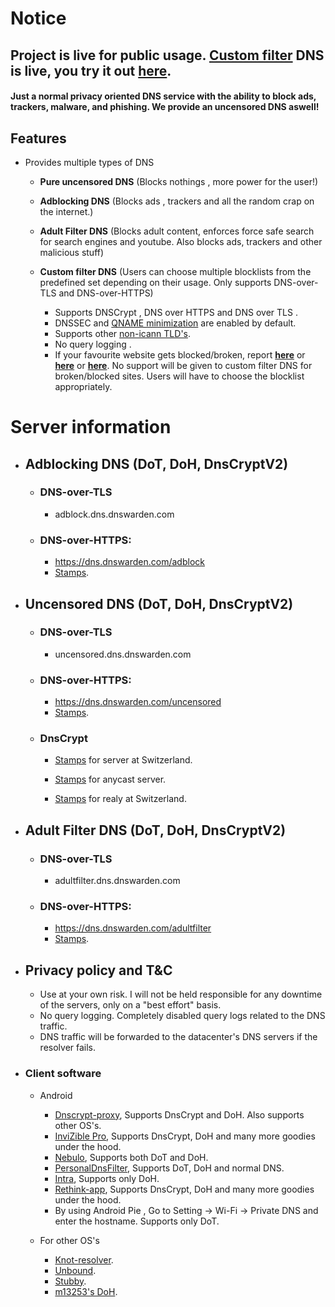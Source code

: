 # Notice

## Project is live for public usage. [Custom filter](https://dnswarden.com/customfilter.html) DNS is live, you try it out [here](https://dnswarden.com/customfilter.html).




#### Just a normal privacy oriented DNS service with the ability to block ads, trackers, malware, and phishing. We provide an uncensored DNS aswell! 



## Features

* Provides multiple types of DNS 
  * **Pure uncensored DNS** (Blocks nothings , more power for the user!)
  * **Adblocking DNS** (Blocks ads , trackers and all the random crap on the internet.)
  * **Adult Filter DNS** (Blocks adult content, enforces force safe search for search engines and youtube. Also blocks ads, trackers and other malicious stuff)
  * **Custom filter DNS** (Users can choose multiple blocklists from the predefined set depending on their usage. Only supports DNS-over-TLS and DNS-over-HTTPS)
  

    * Supports DNSCrypt , DNS over HTTPS and DNS over TLS .
    * DNSSEC and [QNAME minimization](https://tools.ietf.org/html/rfc7816) are enabled by default.
    * Supports other [non-icann TLD's](https://github.com/bhanupratapys/dnswarden/issues/7#issuecomment-548266343).
    * No query logging .
    * If your favourite website gets blocked/broken, report **[ here](https://github.com/dnswarden/blocklist-staging)** or **[ here](https://t.me/dnswarden)** or **[ here](mailto:dns-support@dnswarden.com)**. No support will be given to custom filter DNS for broken/blocked sites. Users will have to choose the blocklist appropriately. 
    
    
 # Server information
 
* ## Adblocking DNS (DoT, DoH, DnsCryptV2)
  
  
  * ### DNS-over-TLS
     *  adblock.dns.dnswarden.com
  
  * ### DNS-over-HTTPS: 
    *  https://dns.dnswarden.com/adblock
    *  [Stamps](https://github.com/bhanupratapys/dnswarden/tree/master/stamps/doh#adblock).

    
  

       
* ## Uncensored DNS (DoT, DoH, DnsCryptV2)
  
  
  * ### DNS-over-TLS
     *  uncensored.dns.dnswarden.com
  
  * ### DNS-over-HTTPS: 
    *  https://dns.dnswarden.com/uncensored
    *  [Stamps](https://github.com/bhanupratapys/dnswarden/tree/master/stamps/doh#uncensored--unfiltered).
 
    
    
  * ### DnsCrypt

      * [Stamps](https://github.com/bhanupratapys/dnswarden/blob/master/stamps/dnscrypt/europe-switzerland.md#dnswarden-uncensor-dc-swiss) for server at Switzerland.
      
      * [Stamps](https://github.com/bhanupratapys/dnswarden/blob/master/stamps/dnscrypt/experimental_anycast.md#dnswarden-uncensor-dc) for anycast server.
      
      * [Stamps](https://github.com/bhanupratapys/dnswarden/blob/master/stamps/dnscrypt/relay.md#anon-dnswarden-swiss) for realy at Switzerland.
      

          

       
       
* ## Adult Filter DNS (DoT, DoH, DnsCryptV2)
  
  
  * ### DNS-over-TLS
     *  adultfilter.dns.dnswarden.com
  
  * ### DNS-over-HTTPS: 
    *  https://dns.dnswarden.com/adultfilter
    *  [Stamps](https://github.com/bhanupratapys/dnswarden/tree/master/stamps/doh#adult-filter).

    
    
       
* ## Privacy policy and T&C
  * Use at your own risk. I will not be held responsible for any downtime of the servers, only on a "best effort" basis.
  * No query logging. Completely disabled query logs related to the DNS traffic.
  * DNS traffic will be forwarded to the datacenter's DNS servers if the resolver fails. 





* ### Client software

    * Android
      * [Dnscrypt-proxy](https://github.com/DNSCrypt/dnscrypt-proxy), Supports DnsCrypt and DoH. Also supports other OS's.
      * [InviZible Pro](https://f-droid.org/en/packages/pan.alexander.tordnscrypt.stable), Supports DnsCrypt, DoH and many more goodies under the hood.
      * [Nebulo](https://git.frostnerd.com/PublicAndroidApps/smokescreen#installation), Supports both DoT and DoH.
      * [PersonalDnsFilter](https://zenz-solutions.de/personaldnsfilter), Supports DoT, DoH and normal DNS.
      * [Intra](https://play.google.com/store/apps/details?id=app.intra), Supports only DoH.
      * [Rethink-app](https://github.com/celzero/rethink-app), Supports DnsCrypt, DoH and many more goodies under the hood.
      * By using Android Pie , Go to Setting -> Wi-Fi -> Private DNS and enter the hostname. Supports only DoT.
      
     
    * For other OS's
       * [Knot-resolver](https://www.knot-resolver.cz).
       * [Unbound](https://nlnetlabs.nl/projects/unbound/about).
       * [Stubby](https://dnsprivacy.org/wiki/display/DP/DNS+Privacy+Daemon+-+Stubby).
       * [m13253's DoH](https://github.com/m13253/dns-over-https).




